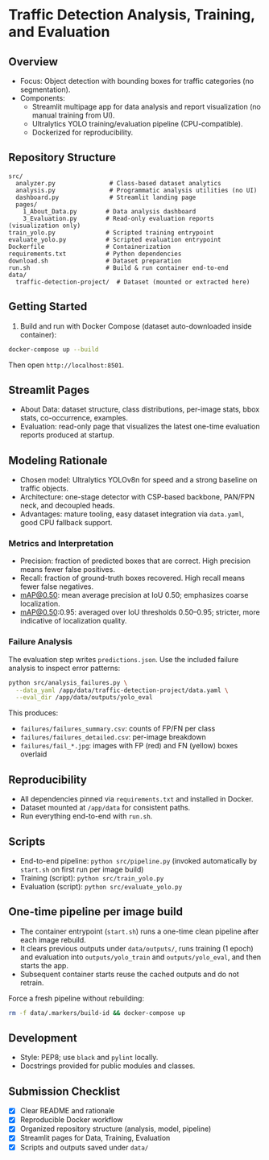 # Traffic Detection Analysis, Training, and Evaluation

## Overview
- Focus: Object detection with bounding boxes for traffic categories (no segmentation).
- Components:
  - Streamlit multipage app for data analysis and report visualization (no manual training from UI).
  - Ultralytics YOLO training/evaluation pipeline (CPU-compatible).
  - Dockerized for reproducibility.

## Repository Structure
```
src/
  analyzer.py               # Class-based dataset analytics
  analysis.py               # Programmatic analysis utilities (no UI)
  dashboard.py              # Streamlit landing page
  pages/
    1_About_Data.py        # Data analysis dashboard
    3_Evaluation.py        # Read-only evaluation reports (visualization only)
train_yolo.py              # Scripted training entrypoint
evaluate_yolo.py           # Scripted evaluation entrypoint
Dockerfile                 # Containerization
requirements.txt           # Python dependencies
download.sh                # Dataset preparation
run.sh                     # Build & run container end-to-end
data/
  traffic-detection-project/  # Dataset (mounted or extracted here)
```

## Getting Started
1) Build and run with Docker Compose (dataset auto-downloaded inside container):
```bash
docker-compose up --build
```
Then open `http://localhost:8501`.

## Streamlit Pages
- About Data: dataset structure, class distributions, per-image stats, bbox stats, co-occurrence, examples.
- Evaluation: read-only page that visualizes the latest one-time evaluation reports produced at startup.

## Modeling Rationale
- Chosen model: Ultralytics YOLOv8n for speed and a strong baseline on traffic objects.
- Architecture: one-stage detector with CSP-based backbone, PAN/FPN neck, and decoupled heads.
- Advantages: mature tooling, easy dataset integration via `data.yaml`, good CPU fallback support.

### Metrics and Interpretation
- Precision: fraction of predicted boxes that are correct. High precision means fewer false positives.
- Recall: fraction of ground-truth boxes recovered. High recall means fewer false negatives.
- mAP@0.50: mean average precision at IoU 0.50; emphasizes coarse localization.
- mAP@0.50:0.95: averaged over IoU thresholds 0.50–0.95; stricter, more indicative of localization quality.

### Failure Analysis
The evaluation step writes `predictions.json`. Use the included failure analysis to inspect error patterns:
```bash
python src/analysis_failures.py \
  --data_yaml /app/data/traffic-detection-project/data.yaml \
  --eval_dir /app/data/outputs/yolo_eval
```
This produces:
- `failures/failures_summary.csv`: counts of FP/FN per class
- `failures/failures_detailed.csv`: per-image breakdown
- `failures/fail_*.jpg`: images with FP (red) and FN (yellow) boxes overlaid

## Reproducibility
- All dependencies pinned via `requirements.txt` and installed in Docker.
- Dataset mounted at `/app/data` for consistent paths.
- Run everything end-to-end with `run.sh`.

## Scripts
- End-to-end pipeline: `python src/pipeline.py` (invoked automatically by `start.sh` on first run per image build)
- Training (script): `python src/train_yolo.py`
- Evaluation (script): `python src/evaluate_yolo.py`

## One-time pipeline per image build
- The container entrypoint (`start.sh`) runs a one-time clean pipeline after each image rebuild.
- It clears previous outputs under `data/outputs/`, runs training (1 epoch) and evaluation into `outputs/yolo_train` and `outputs/yolo_eval`, and then starts the app.
- Subsequent container starts reuse the cached outputs and do not retrain.

Force a fresh pipeline without rebuilding:
```bash
rm -f data/.markers/build-id && docker-compose up
```

## Development
- Style: PEP8; use `black` and `pylint` locally.
- Docstrings provided for public modules and classes.

## Submission Checklist
- [x] Clear README and rationale
- [x] Reproducible Docker workflow
- [x] Organized repository structure (analysis, model, pipeline)
- [x] Streamlit pages for Data, Training, Evaluation
- [x] Scripts and outputs saved under `data/`
